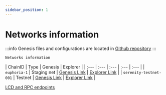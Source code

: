 ```yaml
---
sidebar_position: 1
---
```

# Networks information
:::info
Genesis files and configurations are located in [Github repository](https://github.com/aura-nw/testnets)
:::

`Networks information`

| ChainID      | Type | Genesis | Explorer |
| :--- | :--- | :--- | :--- | :--- |
| `euphoria-1` | Staging net | [Genesis Link](https://github.com/aura-nw/testnets/blob/main/euphoria-1/genesis.json) | [Explorer Link](https://euphoria.aurascan.io) |
| `serenity-testnet-001` | Testnet | [Genesis Link](https://github.com/aura-nw/testnets/blob/main/serenity-testnet/genesis.json) | [Explorer Link](https://serenity.aurascan.io) |

[LCD and RPC endpoints](../developer/endpoints.md)
